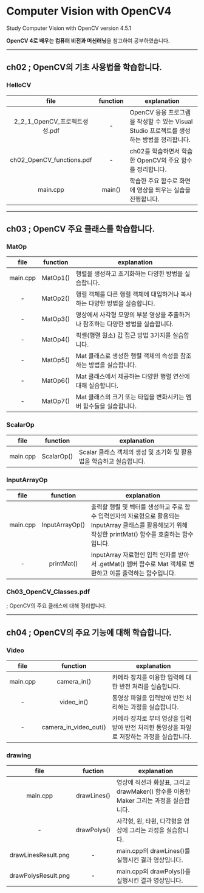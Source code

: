 # Computer Vision with OpenCV4
Study Computer Vision with OpenCV version 4.5.1


**OpenCV 4로 배우는 컴퓨터 비전과 머신러닝**을 참고하여 공부하였습니다.

---

## ch02 ; OpenCV의 기초 사용법을 학습합니다.

### HelloCV

| file | function | explanation |
| :----: | :----: | ---- |
| 2_2_1_OpenCV_프로젝트생성.pdf | - | OpenCV 응용 프로그램을 작성할 수 있는 Visual Studio 프로젝트를 생성하는 방법을 정리합니다. |
| ch02_OpenCV_functions.pdf | - | ch02를 학습하면서 학습한 OpenCV의 주요 함수를 정리합니다. |
| main.cpp | main() | 학습한 주요 함수로 화면에 영상을 띄우는 실습을 진행합니다. |

---

## ch03 ; OpenCV 주요 클래스를 학습합니다.

### MatOp

| file | function | explanation |
| :----: | :----: | ---- |
| main.cpp | MatOp1() | 행렬을 생성하고 초기화하는 다양한 방법을 실습합니다. |
| - | MatOp2() | 행렬 객체를 다른 행렬 객체에 대입하거나 복사하는 다양한 방법을 실습합니다. |
| - | MatOp3() | 영상에서 사각형 모양의 부분 영상을 추출하거나 참조하는 다양한 방법을 실습합니다. |
| - | MatOp4() | 픽셀(행렬 원소) 값 접근 방법 3가지를 실습합니다. |
| - | MatOp5() | Mat 클래스로 생성한 행렬 객체의 속성을 참조하는 방법을 실습합니다. |
| - | MatOp6() | Mat 클래스에서 제공하는 다양한 행렬 연산에 대해 실습합니다. |
| - | MatOp7() | Mat 클래스의 크기 또는 타입을 변화시키는 멤버 함수들을 실습합니다. |

### ScalarOp

| file | function | explanation |
| :----: | :----: | ---- |
| main.cpp | ScalarOp() | Scalar 클래스 객체의 생성 및 초기화 및 활용법을 학습하고 실습합니다. |

### InputArrayOp

| file | function | explanation |
| :----: | :----: | ---- |
| main.cpp | InputArrayOp() | 출력할 행렬 및 벡터를 생성하고 주로 함수 입력인자의 자료형으로 활용되는 InputArray 클래스를 활용해보기 위해 작성한 printMat() 함수를 호출하는 함수입니다. |
| - | printMat() | InputArray 자료형인 입력 인자를 받아서 .getMat() 멤버 함수로 Mat 객체로 변환하고 이를 출력하는 함수입니다. |

### Ch03_OpenCV_Classes.pdf

; OpenCV의 주요 클래스에 대해 정리합니다.

---

## ch04 ; OpenCV의 주요 기능에 대해 학습합니다.

### Video

| file | function | explanation |
| :----: | :----: | ---- |
| main.cpp | camera_in() | 카메라 장치를 이용한 입력에 대한 반전 처리를 실습합니다. |
| - | video_in() | 동영상 파일을 입력받아 반전 처리하는 과정을 실습합니다. |
| - | camera_in_video_out() | 카메라 장치로 부터 영상을 입력 받아 반전 처리한 동영상을 파일로 저장하는 과정을 실습합니다. |

### drawing

| file | fuction | explanation |
| :--: | :-----: | ----------- |
| main.cpp | drawLines() | 영상에 직선과 화살표, 그리고 drawMaker() 함수를 이용한 Maker 그리는 과정을 실습합니다. |
| - | drawPolys() | 사각형, 원, 타원, 다각형을 영상에 그리는 과정을 실습합니다. |
| drawLinesResult.png | - | main.cpp의 drawLines()를 실행시킨 결과 영상입니다. |
| drawPolysResult.png | - | main.cpp의 drawPolys()를 실행시킨 결과 영상입니다. |
